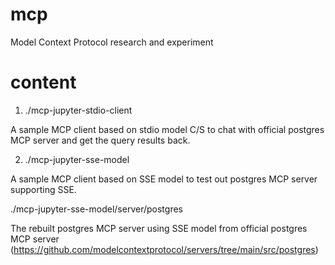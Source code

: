 # mcp
Model Context Protocol research and experiment

# content

1) ./mcp-jupyter-stdio-client

A sample MCP client based on stdio model C/S to chat with official postgres MCP server and get the query results back.

2) ./mcp-jupyter-sse-model

A sample MCP client based on SSE model to test out postgres MCP server supporting SSE.

./mcp-jupyter-sse-model/server/postgres

The rebuilt postgres MCP server using SSE model from official postgres MCP server  (https://github.com/modelcontextprotocol/servers/tree/main/src/postgres)








